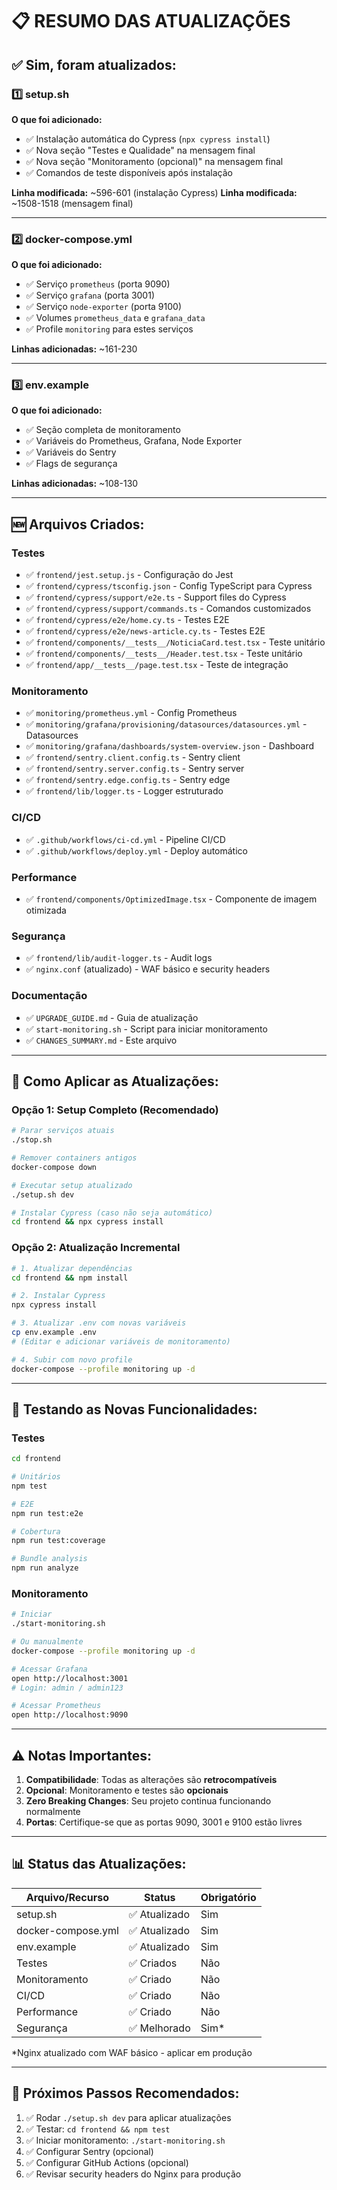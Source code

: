 # 📋 RESUMO DAS ATUALIZAÇÕES

## ✅ Sim, foram atualizados:

### 1️⃣ **setup.sh**
**O que foi adicionado:**
- ✅ Instalação automática do Cypress (`npx cypress install`)
- ✅ Nova seção "Testes e Qualidade" na mensagem final
- ✅ Nova seção "Monitoramento (opcional)" na mensagem final
- ✅ Comandos de teste disponíveis após instalação

**Linha modificada:** ~596-601 (instalação Cypress)
**Linha modificada:** ~1508-1518 (mensagem final)

---

### 2️⃣ **docker-compose.yml**
**O que foi adicionado:**
- ✅ Serviço `prometheus` (porta 9090)
- ✅ Serviço `grafana` (porta 3001)
- ✅ Serviço `node-exporter` (porta 9100)
- ✅ Volumes `prometheus_data` e `grafana_data`
- ✅ Profile `monitoring` para estes serviços

**Linhas adicionadas:** ~161-230

---

### 3️⃣ **env.example**
**O que foi adicionado:**
- ✅ Seção completa de monitoramento
- ✅ Variáveis do Prometheus, Grafana, Node Exporter
- ✅ Variáveis do Sentry
- ✅ Flags de segurança

**Linhas adicionadas:** ~108-130

---

## 🆕 Arquivos Criados:

### Testes
- ✅ `frontend/jest.setup.js` - Configuração do Jest
- ✅ `frontend/cypress/tsconfig.json` - Config TypeScript para Cypress
- ✅ `frontend/cypress/support/e2e.ts` - Support files do Cypress
- ✅ `frontend/cypress/support/commands.ts` - Comandos customizados
- ✅ `frontend/cypress/e2e/home.cy.ts` - Testes E2E
- ✅ `frontend/cypress/e2e/news-article.cy.ts` - Testes E2E
- ✅ `frontend/components/__tests__/NoticiaCard.test.tsx` - Teste unitário
- ✅ `frontend/components/__tests__/Header.test.tsx` - Teste unitário
- ✅ `frontend/app/__tests__/page.test.tsx` - Teste de integração

### Monitoramento
- ✅ `monitoring/prometheus.yml` - Config Prometheus
- ✅ `monitoring/grafana/provisioning/datasources/datasources.yml` - Datasources
- ✅ `monitoring/grafana/dashboards/system-overview.json` - Dashboard
- ✅ `frontend/sentry.client.config.ts` - Sentry client
- ✅ `frontend/sentry.server.config.ts` - Sentry server
- ✅ `frontend/sentry.edge.config.ts` - Sentry edge
- ✅ `frontend/lib/logger.ts` - Logger estruturado

### CI/CD
- ✅ `.github/workflows/ci-cd.yml` - Pipeline CI/CD
- ✅ `.github/workflows/deploy.yml` - Deploy automático

### Performance
- ✅ `frontend/components/OptimizedImage.tsx` - Componente de imagem otimizada

### Segurança
- ✅ `frontend/lib/audit-logger.ts` - Audit logs
- ✅ `nginx.conf` (atualizado) - WAF básico e security headers

### Documentação
- ✅ `UPGRADE_GUIDE.md` - Guia de atualização
- ✅ `start-monitoring.sh` - Script para iniciar monitoramento
- ✅ `CHANGES_SUMMARY.md` - Este arquivo

---

## 🔄 Como Aplicar as Atualizações:

### Opção 1: Setup Completo (Recomendado)
```bash
# Parar serviços atuais
./stop.sh

# Remover containers antigos
docker-compose down

# Executar setup atualizado
./setup.sh dev

# Instalar Cypress (caso não seja automático)
cd frontend && npx cypress install
```

### Opção 2: Atualização Incremental
```bash
# 1. Atualizar dependências
cd frontend && npm install

# 2. Instalar Cypress
npx cypress install

# 3. Atualizar .env com novas variáveis
cp env.example .env
# (Editar e adicionar variáveis de monitoramento)

# 4. Subir com novo profile
docker-compose --profile monitoring up -d
```

---

## 🧪 Testando as Novas Funcionalidades:

### Testes
```bash
cd frontend

# Unitários
npm test

# E2E
npm run test:e2e

# Cobertura
npm run test:coverage

# Bundle analysis
npm run analyze
```

### Monitoramento
```bash
# Iniciar
./start-monitoring.sh

# Ou manualmente
docker-compose --profile monitoring up -d

# Acessar Grafana
open http://localhost:3001
# Login: admin / admin123

# Acessar Prometheus
open http://localhost:9090
```

---

## ⚠️ Notas Importantes:

1. **Compatibilidade**: Todas as alterações são **retrocompatíveis**
2. **Opcional**: Monitoramento e testes são **opcionais**
3. **Zero Breaking Changes**: Seu projeto continua funcionando normalmente
4. **Portas**: Certifique-se que as portas 9090, 3001 e 9100 estão livres

---

## 📊 Status das Atualizações:

| Arquivo/Recurso | Status | Obrigatório |
|----------------|--------|-------------|
| setup.sh | ✅ Atualizado | Sim |
| docker-compose.yml | ✅ Atualizado | Sim |
| env.example | ✅ Atualizado | Sim |
| Testes | ✅ Criados | Não |
| Monitoramento | ✅ Criado | Não |
| CI/CD | ✅ Criado | Não |
| Performance | ✅ Criado | Não |
| Segurança | ✅ Melhorado | Sim* |

*Nginx atualizado com WAF básico - aplicar em produção

---

## 🎯 Próximos Passos Recomendados:

1. ✅ Rodar `./setup.sh dev` para aplicar atualizações
2. ✅ Testar: `cd frontend && npm test`
3. ✅ Iniciar monitoramento: `./start-monitoring.sh`
4. ✅ Configurar Sentry (opcional)
5. ✅ Configurar GitHub Actions (opcional)
6. ✅ Revisar security headers do Nginx para produção
